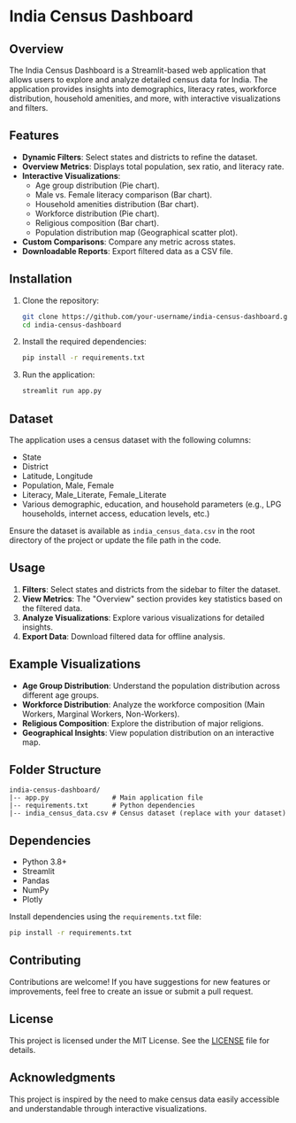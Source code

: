 # India Census Dashboard

## Overview
The India Census Dashboard is a Streamlit-based web application that allows users to explore and analyze detailed census data for India. The application provides insights into demographics, literacy rates, workforce distribution, household amenities, and more, with interactive visualizations and filters.

## Features
- **Dynamic Filters**: Select states and districts to refine the dataset.
- **Overview Metrics**: Displays total population, sex ratio, and literacy rate.
- **Interactive Visualizations**:
  - Age group distribution (Pie chart).
  - Male vs. Female literacy comparison (Bar chart).
  - Household amenities distribution (Bar chart).
  - Workforce distribution (Pie chart).
  - Religious composition (Bar chart).
  - Population distribution map (Geographical scatter plot).
- **Custom Comparisons**: Compare any metric across states.
- **Downloadable Reports**: Export filtered data as a CSV file.

## Installation
1. Clone the repository:
   ```bash
   git clone https://github.com/your-username/india-census-dashboard.git
   cd india-census-dashboard
   ```

2. Install the required dependencies:
   ```bash
   pip install -r requirements.txt
   ```

3. Run the application:
   ```bash
   streamlit run app.py
   ```

## Dataset
The application uses a census dataset with the following columns:
- State
- District
- Latitude, Longitude
- Population, Male, Female
- Literacy, Male_Literate, Female_Literate
- Various demographic, education, and household parameters (e.g., LPG households, internet access, education levels, etc.)

Ensure the dataset is available as `india_census_data.csv` in the root directory of the project or update the file path in the code.

## Usage
1. **Filters**: Select states and districts from the sidebar to filter the dataset.
2. **View Metrics**: The "Overview" section provides key statistics based on the filtered data.
3. **Analyze Visualizations**: Explore various visualizations for detailed insights.
4. **Export Data**: Download filtered data for offline analysis.

## Example Visualizations
- **Age Group Distribution**: Understand the population distribution across different age groups.
- **Workforce Distribution**: Analyze the workforce composition (Main Workers, Marginal Workers, Non-Workers).
- **Religious Composition**: Explore the distribution of major religions.
- **Geographical Insights**: View population distribution on an interactive map.

## Folder Structure
```
india-census-dashboard/
|-- app.py                # Main application file
|-- requirements.txt      # Python dependencies
|-- india_census_data.csv # Census dataset (replace with your dataset)
```

## Dependencies
- Python 3.8+
- Streamlit
- Pandas
- NumPy
- Plotly

Install dependencies using the `requirements.txt` file:
```bash
pip install -r requirements.txt
```

## Contributing
Contributions are welcome! If you have suggestions for new features or improvements, feel free to create an issue or submit a pull request.

## License
This project is licensed under the MIT License. See the [LICENSE](LICENSE) file for details.

## Acknowledgments
This project is inspired by the need to make census data easily accessible and understandable through interactive visualizations.

